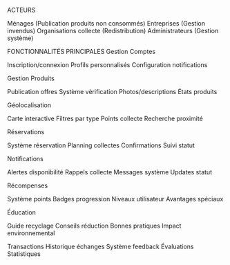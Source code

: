 ACTEURS









Ménages (Publication produits non consommés)
Entreprises (Gestion invendus)
Organisations collecte (Redistribution)
Administrateurs (Gestion système)









FONCTIONNALITÉS PRINCIPALES
Gestion Comptes

Inscription/connexion
Profils personnalisés
Configuration notifications

Gestion Produits

Publication offres
Système vérification
Photos/descriptions
États produits

Géolocalisation

Carte interactive
Filtres par type
Points collecte
Recherche proximité

Réservations

Système réservation
Planning collectes
Confirmations
Suivi statut

Notifications

Alertes disponibilité
Rappels collecte
Messages système
Updates statut

Récompenses

Système points
Badges progression
Niveaux utilisateur
Avantages spéciaux

Éducation

Guide recyclage
Conseils réduction
Bonnes pratiques
Impact environnemental

Transactions
Historique échanges
Système feedback
Évaluations
Statistiques
